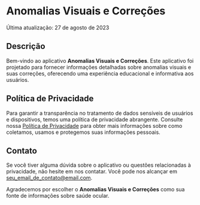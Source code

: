 # Anomalias Visuais e Correções

Última atualização: 27 de agosto de 2023

## Descrição

Bem-vindo ao aplicativo **Anomalias Visuais e Correções**. Este aplicativo foi projetado para fornecer informações detalhadas sobre anomalias visuais e suas correções, oferecendo uma experiência educacional e informativa aos usuários.

## Política de Privacidade

Para garantir a transparência no tratamento de dados sensíveis de usuários e dispositivos, temos uma política de privacidade abrangente. Consulte nossa [Política de Privacidade](link_para_politica_de_privacidade) para obter mais informações sobre como coletamos, usamos e protegemos suas informações pessoais.

## Contato

Se você tiver alguma dúvida sobre o aplicativo ou questões relacionadas à privacidade, não hesite em nos contatar. Você pode nos alcançar em [seu_email_de_contato@email.com](mailto:seu_email_de_contato@email.com).

Agradecemos por escolher o **Anomalias Visuais e Correções** como sua fonte de informações sobre saúde ocular.
